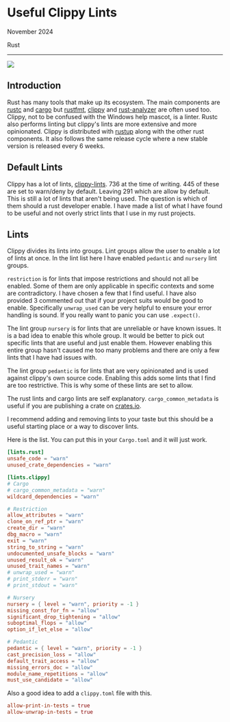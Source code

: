 # Useful Clippy Lints

November 2024

Rust

---

![](/assets/images/ferris.png)

## Introduction
Rust has many tools that make up its ecosystem.
The main components are [rustc](https://github.com/rust-lang/rust) and [cargo](https://github.com/rust-lang/cargo) but [rustfmt](https://github.com/rust-lang/rustfmt), [clippy](https://github.com/rust-lang/rust-clippy) and [rust-analyzer](https://github.com/rust-lang/rust-analyzer) are often used too.
Clippy, not to be confused with the Windows help mascot, is a linter.
Rustc also performs linting but clippy's lints are more extensive and more opinionated.
Clippy is distributed with [rustup](https://rustup.rs) along with the other rust components.
It also follows the same release cycle where a new stable version is released every 6 weeks.

## Default Lints
Clippy has a lot of lints, [clippy-lints](https://rust-lang.github.io/rust-clippy/stable/index.html).
736 at the time of writing.
445 of these are set to warn/deny by default.
Leaving 291 which are allow by default.
This is still a lot of lints that aren't being used.
The question is which of them should a rust developer enable.
I have made a list of what I have found to be useful and not overly strict lints that I use in my rust projects.

## Lints
Clippy divides its lints into groups.
Lint groups allow the user to enable a lot of lints at once.
In the lint list here I have enabled `pedantic` and `nursery` lint groups.

`restriction` is for lints that impose restrictions and should not all be enabled.
Some of them are only applicable in specific contexts and some are contradictory.
I have chosen a few that I find useful.
I have also provided 3 commented out that if your project suits would be good to enable.
Specifically `unwrap_used` can be very helpful to ensure your error handling is sound.
If you really want to panic you can use `.expect()`.

The lint group `nursery` is for lints that are unreliable or have known issues.
It is a bad idea to enable this whole group.
It would be better to pick out specific lints that are useful and just enable them.
However enabling this entire group hasn't caused me too many problems and there are only a few lints that I have had issues with.

The lint group `pedantic` is for lints that are very opinionated and is used against clippy's own source code.
Enabling this adds some lints that I find are too restrictive.
This is why some of these lints are set to allow.

The rust lints and cargo lints are self explanatory.
`cargo_common_metadata` is useful if you are publishing a crate on [crates.io](https://crates.io/).

I recommend adding and removing lints to your taste but this should be a useful starting place or a way to discover lints.

Here is the list. You can put this in your `Cargo.toml` and it will just work.
```TOML
[lints.rust]
unsafe_code = "warn"
unused_crate_dependencies = "warn"

[lints.clippy]
# Cargo
# cargo_common_metadata = "warn"
wildcard_dependencies = "warn"

# Restriction
allow_attributes = "warn"
clone_on_ref_ptr = "warn"
create_dir = "warn"
dbg_macro = "warn"
exit = "warn"
string_to_string = "warn"
undocumented_unsafe_blocks = "warn"
unused_result_ok = "warn"
unused_trait_names = "warn"
# unwrap_used = "warn"
# print_stderr = "warn"
# print_stdout = "warn"

# Nursery
nursery = { level = "warn", priority = -1 }
missing_const_for_fn = "allow"
significant_drop_tightening = "allow"
suboptimal_flops = "allow"
option_if_let_else = "allow"

# Pedantic
pedantic = { level = "warn", priority = -1 }
cast_precision_loss = "allow"
default_trait_access = "allow"
missing_errors_doc = "allow"
module_name_repetitions = "allow"
must_use_candidate = "allow"
```

Also a good idea to add a `clippy.toml` file with this.
```TOML
allow-print-in-tests = true
allow-unwrap-in-tests = true
```

